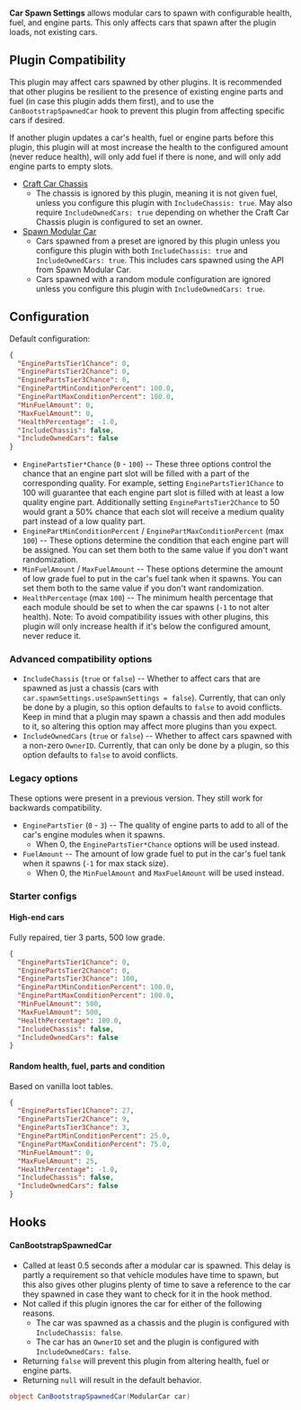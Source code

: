 **Car Spawn Settings** allows modular cars to spawn with configurable health, fuel, and engine parts. This only affects cars that spawn after the plugin loads, not existing cars.

## Plugin Compatibility

This plugin may affect cars spawned by other plugins. It is recommended that other plugins be resilient to the presence of existing engine parts and fuel (in case this plugin adds them first), and to use the `CanBootstrapSpawnedCar` hook to prevent this plugin from affecting specific cars if desired.

If another plugin updates a car's health, fuel or engine parts before this plugin, this plugin will at most increase the health to the configured amount (never reduce health), will only add fuel if there is none, and will only add engine parts to empty slots.

- [Craft Car Chassis](https://umod.org/plugins/craft-car-chassis)
  - The chassis is ignored by this plugin, meaning it is not given fuel, unless you configure this plugin with `IncludeChassis: true`. May also require `IncludeOwnedCars: true` depending on whether the Craft Car Chassis plugin is configured to set an owner.
- [Spawn Modular Car](https://umod.org/plugins/spawn-modular-car)
  - Cars spawned from a preset are ignored by this plugin unless you configure this plugin with both `IncludeChassis: true` and `IncludeOwnedCars: true`. This includes cars spawned using the API from Spawn Modular Car.
  - Cars spawned with a random module configuration are ignored unless you configure this plugin with `IncludeOwnedCars: true`.

## Configuration

Default configuration:
```json
{
  "EnginePartsTier1Chance": 0,
  "EnginePartsTier2Chance": 0,
  "EnginePartsTier3Chance": 0,
  "EnginePartMinConditionPercent": 100.0,
  "EnginePartMaxConditionPercent": 100.0,
  "MinFuelAmount": 0,
  "MaxFuelAmount": 0,
  "HealthPercentage": -1.0,
  "IncludeChassis": false,
  "IncludeOwnedCars": false
}
```

- `EnginePartsTier*Chance` (`0` - `100`) -- These three options control the chance that an engine part slot will be filled with a part of the corresponding quality. For example, setting `EnginePartsTier1Chance` to 100 will guarantee that each engine part slot is filled with at least a low quality engine part. Additionally setting `EnginePartsTier2Chance` to 50 would grant a 50% chance that each slot will receive a medium quality part instead of a low quality part.
- `EnginePartMinConditionPercent` / `EnginePartMaxConditionPercent` (max `100`) -- These options determine the condition that each engine part will be assigned. You can set them both to the same value if you don't want randomization.
- `MinFuelAmount` / `MaxFuelAmount` -- These options determine the amount of low grade fuel to put in the car's fuel tank when it spawns. You can set them both to the same value if you don't want randomization.
- `HealthPercentage` (max `100`) -- The minimum health percentage that each module should be set to when the car spawns (`-1` to not alter health). Note: To avoid compatibility issues with other plugins, this plugin will only increase health if it's below the configured amount, never reduce it.

### Advanced compatibility options

- `IncludeChassis` (`true` or `false`) -- Whether to affect cars that are spawned as just a chassis (cars with `car.spawnSettings.useSpawnSettings = false`). Currently, that can only be done by a plugin, so this option defaults to `false` to avoid conflicts. Keep in mind that a plugin may spawn a chassis and then add modules to it, so altering this option may affect more plugins than you expect.
- `IncludeOwnedCars` (`true` or `false`) -- Whether to affect cars spawned with a non-zero `OwnerID`. Currently, that can only be done by a plugin, so this option defaults to `false` to avoid conflicts.

### Legacy options

These options were present in a previous version. They still work for backwards compatibility.

- `EnginePartsTier` (`0` - `3`) -- The quality of engine parts to add to all of the car's engine modules when it spawns.
  - When 0, the `EnginePartsTier*Chance` options will be used instead.
- `FuelAmount` -- The amount of low grade fuel to put in the car's fuel tank when it spawns (`-1` for max stack size).
  - When 0, the `MinFuelAmount` and `MaxFuelAmount` will be used instead.

### Starter configs

#### High-end cars

Fully repaired, tier 3 parts, 500 low grade.

```json
{
  "EnginePartsTier1Chance": 0,
  "EnginePartsTier2Chance": 0,
  "EnginePartsTier3Chance": 100,
  "EnginePartMinConditionPercent": 100.0,
  "EnginePartMaxConditionPercent": 100.0,
  "MinFuelAmount": 500,
  "MaxFuelAmount": 500,
  "HealthPercentage": 100.0,
  "IncludeChassis": false,
  "IncludeOwnedCars": false
}
```

#### Random health, fuel, parts and condition

Based on vanilla loot tables.

```json
{
  "EnginePartsTier1Chance": 27,
  "EnginePartsTier2Chance": 9,
  "EnginePartsTier3Chance": 3,
  "EnginePartMinConditionPercent": 25.0,
  "EnginePartMaxConditionPercent": 75.0,
  "MinFuelAmount": 0,
  "MaxFuelAmount": 25,
  "HealthPercentage": -1.0,
  "IncludeChassis": false,
  "IncludeOwnedCars": false
}
```

## Hooks

#### CanBootstrapSpawnedCar

- Called at least 0.5 seconds after a modular car is spawned. This delay is partly a requirement so that vehicle modules have time to spawn, but this also gives other plugins plenty of time to save a reference to the car they spawned in case they want to check for it in the hook method.
- Not called if this plugin ignores the car for either of the following reasons.
  - The car was spawned as a chassis and the plugin is configured with `IncludeChassis: false`.
  - The car has an `OwnerID` set and the plugin is configured with `IncludeOwnedCars: false`.
- Returning `false` will prevent this plugin from altering health, fuel or engine parts.
- Returning `null` will result in the default behavior.

```csharp
object CanBootstrapSpawnedCar(ModularCar car)
```
